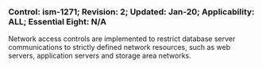 ### Control: ism-1271; Revision: 2; Updated: Jan-20; Applicability: ALL; Essential Eight: N/A
<p>Network access controls are implemented to restrict database server communications to strictly defined network resources, such as web servers, application servers and storage area networks.</p>